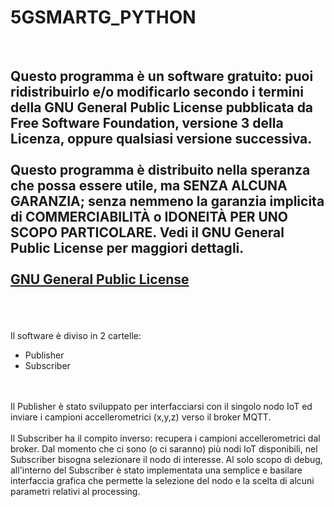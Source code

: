 # 5GSMARTG_PYTHON
<br>
<h2>Questo programma è un software gratuito: puoi ridistribuirlo e/o modificarlo secondo i termini della GNU General Public License pubblicata da Free Software Foundation, versione 3 della Licenza, oppure qualsiasi versione successiva.<br>
<br>
Questo programma è distribuito nella speranza che possa essere utile, ma SENZA ALCUNA GARANZIA; senza nemmeno la garanzia implicita di COMMERCIABILITÀ o IDONEITÀ PER UNO SCOPO PARTICOLARE. Vedi il GNU General Public License per maggiori dettagli.<br>
<br>
<a href="http://www.gnu.org/licenses">GNU General Public License</a>
</h2>
<br>
<br><br>
Il software è diviso in 2 cartelle:<br>
<ul>
  <li>Publisher</li>
  <li>Subscriber</li>
</ul> 
<br>
<br>	
Il Publisher è stato sviluppato per interfacciarsi con il singolo nodo IoT ed inviare i campioni accellerometrici (x,y,z) verso il broker MQTT.<br>
<br>
Il Subscriber ha il compito inverso: recupera i campioni accellerometrici dal broker. Dal momento che ci sono (o ci saranno) più nodi IoT disponibili, nel Subscriber bisogna selezionare il nodo di interesse.
Al solo scopo di debug, all'interno del Subscriber è stato implementata una semplice e basilare interfaccia grafica che permette la selezione del nodo e la scelta di alcuni parametri relativi al processing.
